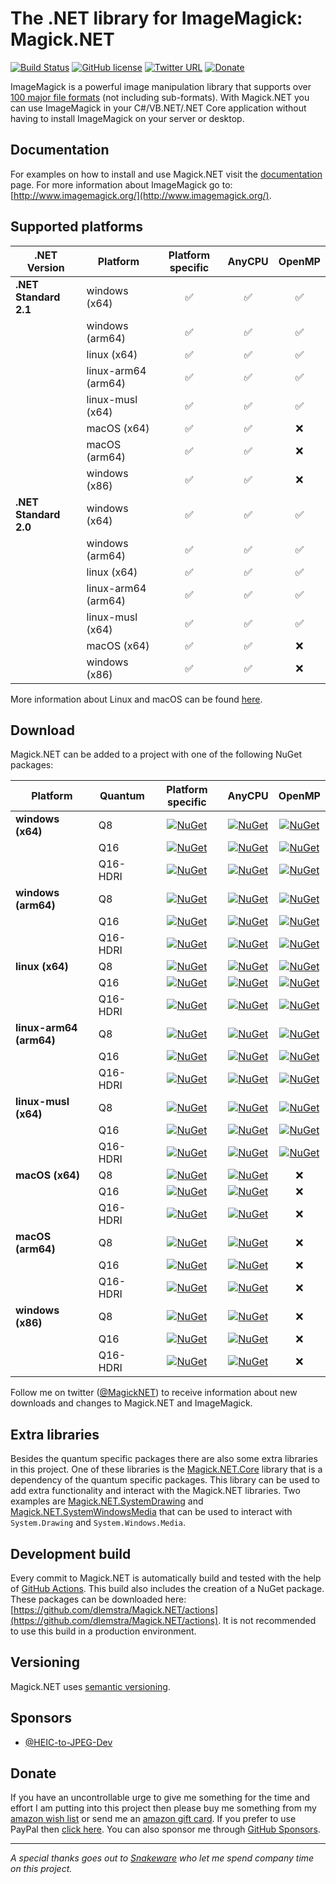 # The .NET library for ImageMagick: Magick.NET

[![Build Status](https://github.com/dlemstra/Magick.NET/workflows/main/badge.svg)](https://github.com/dlemstra/Magick.NET/actions)
[![GitHub license](https://img.shields.io/badge/license-Apache%202-green.svg)](https://raw.githubusercontent.com/dlemstra/Magick.NET/main/License.txt)
[![Twitter URL](https://img.shields.io/badge/twitter-follow-1da1f2.svg)](https://twitter.com/MagickNET)
[![Donate](https://img.shields.io/badge/%24-donate-ff00ff.svg)](https://github.com/sponsors/dlemstra)

ImageMagick is a powerful image manipulation library that supports over [100 major file formats](https://imagemagick.org/script/formats.php) (not including sub-formats).
With Magick.NET you can use ImageMagick in your C#/VB.NET/.NET Core application without having to install ImageMagick on your server or desktop.

## Documentation

For examples on how to install and use Magick.NET visit the [documentation](docs/Readme.md) page.
For more information about ImageMagick go to: [http://www.imagemagick.org/](http://www.imagemagick.org/).

## Supported platforms

|.NET Version|Platform|Platform specific|AnyCPU|OpenMP|
|-|-|:-:|:-:|:-:|
|**.NET Standard 2.1**|windows (x64)|✅|✅|✅|
||windows (arm64)|✅|✅|✅|
||linux (x64)|✅|✅|✅|
||linux-arm64 (arm64)|✅|✅|✅|
||linux-musl (x64)|✅|✅|✅|
||macOS (x64)|✅|✅|❌|
||macOS (arm64)|✅|✅|❌|
||windows (x86)|✅|✅|❌|
|**.NET Standard 2.0**|windows (x64)|✅|✅|✅|
||windows (arm64)|✅|✅|✅|
||linux (x64)|✅|✅|✅|
||linux-arm64 (arm64)|✅|✅|✅|
||linux-musl (x64)|✅|✅|✅|
||macOS (x64)|✅|✅|❌|
||windows (x86)|✅|✅|❌|

More information about Linux and macOS can be found [here](docs/CrossPlatform.md).

## Download

Magick.NET can be added to a project with one of the following NuGet packages:

|Platform|Quantum|Platform specific|AnyCPU|OpenMP|
|-|-|:-:|:-:|:-:|
|**windows (x64)**|Q8|[![NuGet](https://img.shields.io/nuget/v/Magick.NET-Q8-x64.svg)](https://www.nuget.org/packages/Magick.NET-Q8-x64/)|[![NuGet](https://img.shields.io/nuget/v/Magick.NET-Q8-AnyCPU.svg)](https://www.nuget.org/packages/Magick.NET-Q8-AnyCPU/)|[![NuGet](https://img.shields.io/nuget/v/Magick.NET-Q8-OpenMP-x64.svg)](https://www.nuget.org/packages/Magick.NET-Q8-OpenMP-x64/)|
||Q16|[![NuGet](https://img.shields.io/nuget/v/Magick.NET-Q16-x64.svg)](https://www.nuget.org/packages/Magick.NET-Q16-x64/)|[![NuGet](https://img.shields.io/nuget/v/Magick.NET-Q16-AnyCPU.svg)](https://www.nuget.org/packages/Magick.NET-Q16-AnyCPU/)|[![NuGet](https://img.shields.io/nuget/v/Magick.NET-Q16-OpenMP-x64.svg)](https://www.nuget.org/packages/Magick.NET-Q16-OpenMP-x64/)|
||Q16-HDRI|[![NuGet](https://img.shields.io/nuget/v/Magick.NET-Q16-HDRI-x64.svg)](https://www.nuget.org/packages/Magick.NET-Q16-HDRI-x64/)|[![NuGet](https://img.shields.io/nuget/v/Magick.NET-Q16-HDRI-AnyCPU.svg)](https://www.nuget.org/packages/Magick.NET-Q16-HDRI-AnyCPU/)|[![NuGet](https://img.shields.io/nuget/v/Magick.NET-Q16-HDRI-OpenMP-x64.svg)](https://www.nuget.org/packages/Magick.NET-Q16-HDRI-OpenMP-x64/)|
|**windows (arm64)**|Q8|[![NuGet](https://img.shields.io/nuget/v/Magick.NET-Q8-arm64.svg)](https://www.nuget.org/packages/Magick.NET-Q8-arm64/)|[![NuGet](https://img.shields.io/nuget/v/Magick.NET-Q8-AnyCPU.svg)](https://www.nuget.org/packages/Magick.NET-Q8-AnyCPU/)|[![NuGet](https://img.shields.io/nuget/v/Magick.NET-Q8-OpenMP-arm64.svg)](https://www.nuget.org/packages/Magick.NET-Q8-OpenMP-arm64/)|
||Q16|[![NuGet](https://img.shields.io/nuget/v/Magick.NET-Q16-arm64.svg)](https://www.nuget.org/packages/Magick.NET-Q16-arm64/)|[![NuGet](https://img.shields.io/nuget/v/Magick.NET-Q16-AnyCPU.svg)](https://www.nuget.org/packages/Magick.NET-Q16-AnyCPU/)|[![NuGet](https://img.shields.io/nuget/v/Magick.NET-Q16-OpenMP-arm64.svg)](https://www.nuget.org/packages/Magick.NET-Q16-OpenMP-arm64/)|
||Q16-HDRI|[![NuGet](https://img.shields.io/nuget/v/Magick.NET-Q16-HDRI-arm64.svg)](https://www.nuget.org/packages/Magick.NET-Q16-HDRI-arm64/)|[![NuGet](https://img.shields.io/nuget/v/Magick.NET-Q16-HDRI-AnyCPU.svg)](https://www.nuget.org/packages/Magick.NET-Q16-HDRI-AnyCPU/)|[![NuGet](https://img.shields.io/nuget/v/Magick.NET-Q16-HDRI-OpenMP-arm64.svg)](https://www.nuget.org/packages/Magick.NET-Q16-HDRI-OpenMP-arm64/)|
|**linux (x64)**|Q8|[![NuGet](https://img.shields.io/nuget/v/Magick.NET-Q8-x64.svg)](https://www.nuget.org/packages/Magick.NET-Q8-x64/)|[![NuGet](https://img.shields.io/nuget/v/Magick.NET-Q8-AnyCPU.svg)](https://www.nuget.org/packages/Magick.NET-Q8-AnyCPU/)|[![NuGet](https://img.shields.io/nuget/v/Magick.NET-Q8-OpenMP-x64.svg)](https://www.nuget.org/packages/Magick.NET-Q8-OpenMP-x64/)|
||Q16|[![NuGet](https://img.shields.io/nuget/v/Magick.NET-Q16-x64.svg)](https://www.nuget.org/packages/Magick.NET-Q16-x64/)|[![NuGet](https://img.shields.io/nuget/v/Magick.NET-Q16-AnyCPU.svg)](https://www.nuget.org/packages/Magick.NET-Q16-AnyCPU/)|[![NuGet](https://img.shields.io/nuget/v/Magick.NET-Q16-OpenMP-x64.svg)](https://www.nuget.org/packages/Magick.NET-Q16-OpenMP-x64/)|
||Q16-HDRI|[![NuGet](https://img.shields.io/nuget/v/Magick.NET-Q16-HDRI-x64.svg)](https://www.nuget.org/packages/Magick.NET-Q16-HDRI-x64/)|[![NuGet](https://img.shields.io/nuget/v/Magick.NET-Q16-HDRI-AnyCPU.svg)](https://www.nuget.org/packages/Magick.NET-Q16-HDRI-AnyCPU/)|[![NuGet](https://img.shields.io/nuget/v/Magick.NET-Q16-HDRI-OpenMP-x64.svg)](https://www.nuget.org/packages/Magick.NET-Q16-HDRI-OpenMP-x64/)|
|**linux-arm64 (arm64)**|Q8|[![NuGet](https://img.shields.io/nuget/v/Magick.NET-Q8-arm64.svg)](https://www.nuget.org/packages/Magick.NET-Q8-arm64/)|[![NuGet](https://img.shields.io/nuget/v/Magick.NET-Q8-AnyCPU.svg)](https://www.nuget.org/packages/Magick.NET-Q8-AnyCPU/)|[![NuGet](https://img.shields.io/nuget/v/Magick.NET-Q8-OpenMP-arm64.svg)](https://www.nuget.org/packages/Magick.NET-Q8-OpenMP-arm64/)|
||Q16|[![NuGet](https://img.shields.io/nuget/v/Magick.NET-Q16-arm64.svg)](https://www.nuget.org/packages/Magick.NET-Q16-arm64/)|[![NuGet](https://img.shields.io/nuget/v/Magick.NET-Q16-AnyCPU.svg)](https://www.nuget.org/packages/Magick.NET-Q16-AnyCPU/)|[![NuGet](https://img.shields.io/nuget/v/Magick.NET-Q16-OpenMP-arm64.svg)](https://www.nuget.org/packages/Magick.NET-Q16-OpenMP-arm64/)|
||Q16-HDRI|[![NuGet](https://img.shields.io/nuget/v/Magick.NET-Q16-HDRI-arm64.svg)](https://www.nuget.org/packages/Magick.NET-Q16-HDRI-arm64/)|[![NuGet](https://img.shields.io/nuget/v/Magick.NET-Q16-HDRI-AnyCPU.svg)](https://www.nuget.org/packages/Magick.NET-Q16-HDRI-AnyCPU/)|[![NuGet](https://img.shields.io/nuget/v/Magick.NET-Q16-HDRI-OpenMP-arm64.svg)](https://www.nuget.org/packages/Magick.NET-Q16-HDRI-OpenMP-arm64/)|
|**linux-musl (x64)**|Q8|[![NuGet](https://img.shields.io/nuget/v/Magick.NET-Q8-x64.svg)](https://www.nuget.org/packages/Magick.NET-Q8-x64/)|[![NuGet](https://img.shields.io/nuget/v/Magick.NET-Q8-AnyCPU.svg)](https://www.nuget.org/packages/Magick.NET-Q8-AnyCPU/)|[![NuGet](https://img.shields.io/nuget/v/Magick.NET-Q8-OpenMP-x64.svg)](https://www.nuget.org/packages/Magick.NET-Q8-OpenMP-x64/)|
||Q16|[![NuGet](https://img.shields.io/nuget/v/Magick.NET-Q16-x64.svg)](https://www.nuget.org/packages/Magick.NET-Q16-x64/)|[![NuGet](https://img.shields.io/nuget/v/Magick.NET-Q16-AnyCPU.svg)](https://www.nuget.org/packages/Magick.NET-Q16-AnyCPU/)|[![NuGet](https://img.shields.io/nuget/v/Magick.NET-Q16-OpenMP-x64.svg)](https://www.nuget.org/packages/Magick.NET-Q16-OpenMP-x64/)|
||Q16-HDRI|[![NuGet](https://img.shields.io/nuget/v/Magick.NET-Q16-HDRI-x64.svg)](https://www.nuget.org/packages/Magick.NET-Q16-HDRI-x64/)|[![NuGet](https://img.shields.io/nuget/v/Magick.NET-Q16-HDRI-AnyCPU.svg)](https://www.nuget.org/packages/Magick.NET-Q16-HDRI-AnyCPU/)|[![NuGet](https://img.shields.io/nuget/v/Magick.NET-Q16-HDRI-OpenMP-x64.svg)](https://www.nuget.org/packages/Magick.NET-Q16-HDRI-OpenMP-x64/)|
|**macOS (x64)**|Q8|[![NuGet](https://img.shields.io/nuget/v/Magick.NET-Q8-x64.svg)](https://www.nuget.org/packages/Magick.NET-Q8-x64/)|[![NuGet](https://img.shields.io/nuget/v/Magick.NET-Q8-AnyCPU.svg)](https://www.nuget.org/packages/Magick.NET-Q8-AnyCPU/)|❌|
||Q16|[![NuGet](https://img.shields.io/nuget/v/Magick.NET-Q16-x64.svg)](https://www.nuget.org/packages/Magick.NET-Q16-x64/)|[![NuGet](https://img.shields.io/nuget/v/Magick.NET-Q16-AnyCPU.svg)](https://www.nuget.org/packages/Magick.NET-Q16-AnyCPU/)|❌|
||Q16-HDRI|[![NuGet](https://img.shields.io/nuget/v/Magick.NET-Q16-HDRI-x64.svg)](https://www.nuget.org/packages/Magick.NET-Q16-HDRI-x64/)|[![NuGet](https://img.shields.io/nuget/v/Magick.NET-Q16-HDRI-AnyCPU.svg)](https://www.nuget.org/packages/Magick.NET-Q16-HDRI-AnyCPU/)|❌|
|**macOS (arm64)**|Q8|[![NuGet](https://img.shields.io/nuget/v/Magick.NET-Q8-x64.svg)](https://www.nuget.org/packages/Magick.NET-Q8-x64/)|[![NuGet](https://img.shields.io/nuget/v/Magick.NET-Q8-AnyCPU.svg)](https://www.nuget.org/packages/Magick.NET-Q8-AnyCPU/)|❌|
||Q16|[![NuGet](https://img.shields.io/nuget/v/Magick.NET-Q16-x64.svg)](https://www.nuget.org/packages/Magick.NET-Q16-x64/)|[![NuGet](https://img.shields.io/nuget/v/Magick.NET-Q16-AnyCPU.svg)](https://www.nuget.org/packages/Magick.NET-Q16-AnyCPU/)|❌|
||Q16-HDRI|[![NuGet](https://img.shields.io/nuget/v/Magick.NET-Q16-HDRI-x64.svg)](https://www.nuget.org/packages/Magick.NET-Q16-HDRI-x64/)|[![NuGet](https://img.shields.io/nuget/v/Magick.NET-Q16-HDRI-AnyCPU.svg)](https://www.nuget.org/packages/Magick.NET-Q16-HDRI-AnyCPU/)|❌|
|**windows (x86)**|Q8|[![NuGet](https://img.shields.io/nuget/v/Magick.NET-Q8-x86.svg)](https://www.nuget.org/packages/Magick.NET-Q8-x86/)|[![NuGet](https://img.shields.io/nuget/v/Magick.NET-Q8-AnyCPU.svg)](https://www.nuget.org/packages/Magick.NET-Q8-AnyCPU/)|❌|
||Q16|[![NuGet](https://img.shields.io/nuget/v/Magick.NET-Q16-x86.svg)](https://www.nuget.org/packages/Magick.NET-Q16-x86/)|[![NuGet](https://img.shields.io/nuget/v/Magick.NET-Q16-AnyCPU.svg)](https://www.nuget.org/packages/Magick.NET-Q16-AnyCPU/)|❌|
||Q16-HDRI|[![NuGet](https://img.shields.io/nuget/v/Magick.NET-Q16-HDRI-x86.svg)](https://www.nuget.org/packages/Magick.NET-Q16-HDRI-x86/)|[![NuGet](https://img.shields.io/nuget/v/Magick.NET-Q16-HDRI-AnyCPU.svg)](https://www.nuget.org/packages/Magick.NET-Q16-HDRI-AnyCPU/)|❌|

Follow me on twitter ([@MagickNET](https://twitter.com/MagickNET)) to receive information about new downloads and changes to Magick.NET and ImageMagick.

## Extra libraries

Besides the quantum specific packages there are also some extra libraries in this project. One of these libraries is the [Magick.NET.Core](https://www.nuget.org/packages/Magick.NET.Core/) library that is a dependency of the quantum specific packages. This library can be used to add extra functionality and interact with the Magick.NET libraries. Two examples are [Magick.NET.SystemDrawing](https://www.nuget.org/packages/Magick.NET.SystemDrawing/) and [Magick.NET.SystemWindowsMedia](https://www.nuget.org/packages/Magick.NET.SystemWindowsMedia/) that can be used to interact with `System.Drawing` and `System.Windows.Media`.

## Development build

Every commit to Magick.NET is automatically build and tested with the help of [GitHub Actions](https://github.com/features/actions). This build also includes the creation of a NuGet package. These packages can be downloaded here: [https://github.com/dlemstra/Magick.NET/actions](https://github.com/dlemstra/Magick.NET/actions). It is not recommended to use this build in a production environment.

## Versioning

Magick.NET uses [semantic versioning](https://semver.org/#semantic-versioning-200).

## Sponsors

- [@HEIC-to-JPEG-Dev](https://github.com/HEIC-to-JPEG-Dev)

## Donate

If you have an uncontrollable urge to give me something for the time and effort I am putting into this project then please buy me something from my
[amazon wish list](http://www.amazon.de/registry/wishlist/2XFZAC3J04WAY) or send me an [amazon gift card](https://www.amazon.de/Amazon-Gutschein-per-E-Mail-Amazon/dp/B0054PDOV8).
If you prefer to use PayPal then [click here](https://www.paypal.me/DirkLemstra). You can also sponsor me through [GitHub Sponsors](https://github.com/sponsors/dlemstra).

----
_A special thanks goes out to [Snakeware](https://www.snakeware.nl) who let me spend company time on this project._
